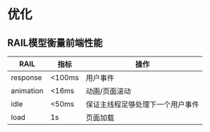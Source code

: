 # 优化

## RAIL模型衡量前端性能

|  RAIL   | 指标  | 操作  |
|  ----  | ----  | ----  |
|response | <100ms | 用户事件|
|animation | <16ms |动画/页面滚动|
|idle | <50ms |保证主线程足够处理下一个用户事件|
|load | 1s | 页面加载|

